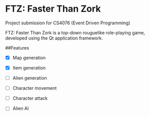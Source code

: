 # FTZ: Faster Than Zork

Project submission for CS4076 (Event Driven Programming)

FTZ: Faster Than Zork is a top-down rouguelike role-playing game, developed using the Qt application framework.

##Features

- [X] Map generation
- [X] Item generation
- [ ] Alien generation
- [ ] Character movement
- [ ] Character attack
- [ ] Alien AI

